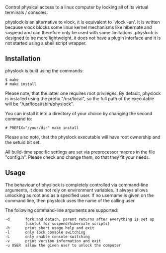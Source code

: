 Control physical access to a linux computer by locking all of its virtual
terminals / consoles.

physlock is an alternative to vlock, it is equivalent to `vlock -an'. It is
written because vlock blocks some linux kernel mechanisms like hibernate and
suspend and can therefore only be used with some limitations.
physlock is designed to be more lightweight, it does not have a plugin
interface and it is not started using a shell script wrapper.

Installation
------------
physlock is built using the commands:

    $ make
    # make install

Please note, that the latter one requires root privileges.
By default, physlock is installed using the prefix "/usr/local", so the full
path of the executable will be "/usr/local/sbin/physlock".

You can install it into a directory of your choice by changing the second
command to:

    # PREFIX="/your/dir" make install

Please also note, that the physlock executable will have root ownership and the
setuid bit set.

All build-time specific settings are set via preprocessor macros in the file
"config.h". Please check and change them, so that they fit your needs.

Usage
-----
The behaviour of physlock is completely controlled via command-line arguments,
it does not rely on environment variables.
It always allows unlocking as root and as a specified user. If no username is
given on the command line, then physlock uses the name of the calling user.

The following command-line arguments are supported:

    -d       fork and detach, parent returns after everything is set up
             (useful for suspend/hibernate scripts)
    -h       print short usage help and exit
    -l       only lock console switching
    -L       only enable console switching
    -v       print version information and exit
    -u USER  allow the given user to unlock the computer
